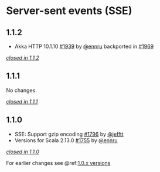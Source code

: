 # Server-sent events (SSE)

## 1.1.2

- Akka HTTP 10.1.10 [#1939](https://github.com/akka/alpakka/issues/1939) by [@ennru](https://github.com/ennru) backported in [#1969](https://github.com/akka/alpakka/pull/1969)

[*closed in 1.1.2*](https://github.com/akka/alpakka/issues?q=is%3Aclosed+milestone%3A1.1.2+label%3Ap%3Asse)


## 1.1.1

No changes.

[*closed in 1.1.1*](https://github.com/akka/alpakka/issues?q=is%3Aclosed+milestone%3A1.1.1+label%3Ap%3Asse)


## 1.1.0

- SSE: Support gzip encoding [#1796](https://github.com/akka/alpakka/issues/1796) by [@jefftt](https://github.com/jefftt)
- Versions for Scala 2.13.0 [#1755](https://github.com/akka/alpakka/issues/1755) by [@ennru](https://github.com/ennru)

[*closed in 1.1.0*](https://github.com/akka/alpakka/issues?q=is%3Aclosed+milestone%3A1.1.0+label%3Ap%3Asse)

For earlier changes see @ref:[1.0.x versions](../1.0.x/sse.md)
